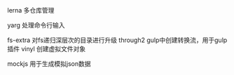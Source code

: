 
lerna    多仓库管理


yarg     处理命令行输入



fs-extra   对fs递归深层次的目录进行升级
through2   gulp中创建转换流，用于gulp插件
vinyl   创建虚拟文件对象

mockjs 用于生成模拟json数据




